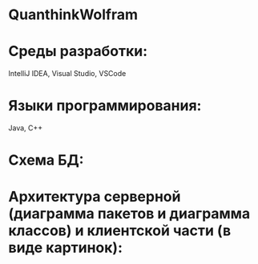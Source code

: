 # QuanthinkWolfram

# Cреды разработки:
IntelliJ IDEA, Visual Studio, VSCode
# Языки программирования:
Java, C++

# Схема БД:

# Архитектура серверной (диаграмма пакетов и диаграмма классов) и клиентской части (в виде картинок):

